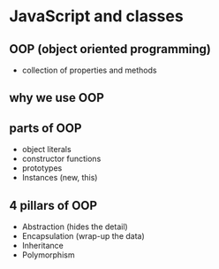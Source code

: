 # JavaScript and classes

## OOP (object oriented programming)
- collection of properties and methods

## why we use OOP

## parts of OOP
- object literals
- constructor functions
- prototypes
- Instances (new, this)

## 4 pillars of OOP
- Abstraction (hides the detail)
- Encapsulation (wrap-up the data)
- Inheritance
- Polymorphism
